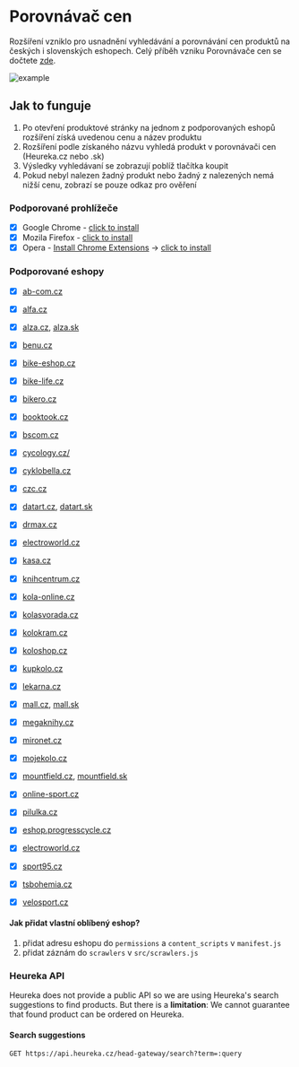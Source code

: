 # Porovnávač cen
Rozšíření vzniklo pro usnadnění vyhledávání a porovnávání cen produktů na českých i slovenských eshopech. Celý příběh vzniku Porovnávače cen se dočtete [zde](https://blog.topmonks.com/ako-sme-chceli-dosta%C5%A5-heur%C3%A9ku-do-alzy-c51378799d89).

![example](https://github.com/topmonks/heureka-extension/raw/master/example.png)


## Jak to funguje
1. Po otevření produktové stránky na jednom z podporovaných eshopů rozšíření získá uvedenou cenu a název produktu
2. Rozšíření podle získaného názvu vyhledá produkt v porovnávači cen (Heureka.cz nebo .sk)
3. Výsledky vyhledávaní se zobrazují poblíž tlačítka koupit
4. Pokud nebyl nalezen žadný produkt nebo žadný z nalezených nemá nižší cenu, zobrazí se pouze odkaz pro ověření

### Podporované prohlížeče

- [x] Google Chrome - [click to install](https://chrome.google.com/webstore/detail/jmhkgcmmgjblnkjkbgjggkaeifacakgi)
- [x] Mozila Firefox - [click to install](https://addons.mozilla.org/cs/firefox/addon/porovnani-cen-by-topmonks/)
- [x] Opera - [Install Chrome Extensions](https://addons.opera.com/sk/extensions/details/install-chrome-extensions/) &#8594; [click to install](https://chrome.google.com/webstore/detail/jmhkgcmmgjblnkjkbgjggkaeifacakgi)

### Podporované eshopy

[//]: # (Run `npm run generate-readme` to update this)

- [x] [ab-com.cz](https://www.ab-com.cz)
- [x] [alfa.cz](https://www.alfa.cz)
- [x] [alza.cz](https://www.alza.cz), [alza.sk](https://www.alza.sk)
- [x] [benu.cz](https://www.benu.cz)
- [x] [bike-eshop.cz](https://www.bike-eshop.cz)
- [x] [bike-life.cz](https://www.bike-life.cz)
- [x] [bikero.cz](https://www.bikero.cz)
- [x] [booktook.cz](https://www.booktook.cz)
- [x] [bscom.cz](https://www.bscom.cz)
- [x] [cycology.cz/](https://www.cycology.cz/)
- [x] [cyklobella.cz](https://www.cyklobella.cz)
- [x] [czc.cz](https://www.czc.cz)
- [x] [datart.cz](https://www.datart.cz), [datart.sk](https://www.datart.sk)
- [x] [drmax.cz](https://www.drmax.cz)
- [x] [electroworld.cz](https://www.electroworld.cz)
- [x] [kasa.cz](https://www.kasa.cz)
- [x] [knihcentrum.cz](https://www.knihcentrum.cz)
- [x] [kola-online.cz](https://www.kola-online.cz)
- [x] [kolasvorada.cz](https://www.kolasvorada.cz)
- [x] [kolokram.cz](https://www.kolokram.cz)
- [x] [koloshop.cz](https://www.koloshop.cz)
- [x] [kupkolo.cz](https://www.kupkolo.cz)
- [x] [lekarna.cz](https://www.lekarna.cz)
- [x] [mall.cz](https://www.mall.cz), [mall.sk](https://www.mall.sk)
- [x] [megaknihy.cz](https://www.megaknihy.cz)
- [x] [mironet.cz](https://www.mironet.cz)
- [x] [mojekolo.cz](https://www.mojekolo.cz)
- [x] [mountfield.cz](https://www.mountfield.cz), [mountfield.sk](https://www.mountfield.sk)
- [x] [online-sport.cz](https://www.online-sport.cz)
- [x] [pilulka.cz](https://www.pilulka.cz)
- [x] [eshop.progresscycle.cz](https://eshop.progresscycle.cz)
- [x] [electroworld.cz](https://www.electroworld.cz)
- [x] [sport95.cz](https://www.sport95.cz)
- [x] [tsbohemia.cz](https://www.tsbohemia.cz)
- [x] [velosport.cz](https://www.velosport.cz)


#### Jak přidat vlastní oblíbený eshop?
1. přidat adresu eshopu do `permissions` a `content_scripts` v `manifest.js`
2. přidat záznám do `scrawlers` v `src/scrawlers.js`

### Heureka API
Heureka does not provide a public API so we are using Heureka's search suggestions to find products.
But there is a **limitation**: We cannot guarantee that found product can be ordered on Heureka.

#### Search suggestions
```
GET https://api.heureka.cz/head-gateway/search?term=:query
```
